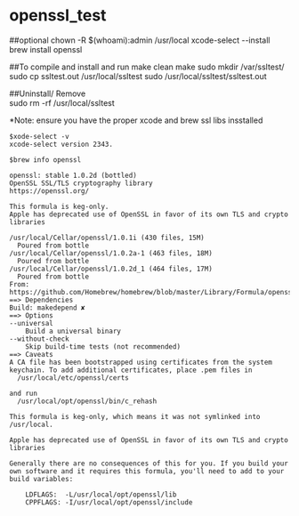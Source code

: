 # openssl_test

##optional 
chown -R  $(whoami):admin /usr/local 
xcode-select --install
brew install openssl

##To compile and install and run
make clean
make
sudo mkdir /var/ssltest/ 
sudo cp ssltest.out /usr/local/ssltest
sudo /usr/local/ssltest/ssltest.out 

##Uninstall/ Remove  
sudo rm -rf /usr/local/ssltest

*Note: ensure you have the proper xcode and brew ssl libs insstalled 

```
$xode-select -v
xcode-select version 2343.

$brew info openssl

openssl: stable 1.0.2d (bottled)
OpenSSL SSL/TLS cryptography library
https://openssl.org/

This formula is keg-only.
Apple has deprecated use of OpenSSL in favor of its own TLS and crypto libraries

/usr/local/Cellar/openssl/1.0.1i (430 files, 15M)
  Poured from bottle
/usr/local/Cellar/openssl/1.0.2a-1 (463 files, 18M)
  Poured from bottle
/usr/local/Cellar/openssl/1.0.2d_1 (464 files, 17M)
  Poured from bottle
From: https://github.com/Homebrew/homebrew/blob/master/Library/Formula/openssl.rb
==> Dependencies
Build: makedepend ✘
==> Options
--universal
	Build a universal binary
--without-check
	Skip build-time tests (not recommended)
==> Caveats
A CA file has been bootstrapped using certificates from the system
keychain. To add additional certificates, place .pem files in
  /usr/local/etc/openssl/certs

and run
  /usr/local/opt/openssl/bin/c_rehash

This formula is keg-only, which means it was not symlinked into /usr/local.

Apple has deprecated use of OpenSSL in favor of its own TLS and crypto libraries

Generally there are no consequences of this for you. If you build your
own software and it requires this formula, you'll need to add to your
build variables:

    LDFLAGS:  -L/usr/local/opt/openssl/lib
    CPPFLAGS: -I/usr/local/opt/openssl/include

```


